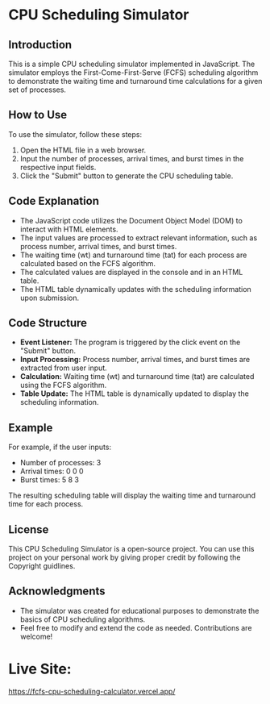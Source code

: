 # CPU Scheduling Simulator

## Introduction
This is a simple CPU scheduling simulator implemented in JavaScript. The simulator employs the First-Come-First-Serve (FCFS) scheduling algorithm to demonstrate the waiting time and turnaround time calculations for a given set of processes.

## How to Use
To use the simulator, follow these steps:

1. Open the HTML file in a web browser.
2. Input the number of processes, arrival times, and burst times in the respective input fields.
3. Click the "Submit" button to generate the CPU scheduling table.

## Code Explanation
- The JavaScript code utilizes the Document Object Model (DOM) to interact with HTML elements.
- The input values are processed to extract relevant information, such as process number, arrival times, and burst times.
- The waiting time (wt) and turnaround time (tat) for each process are calculated based on the FCFS algorithm.
- The calculated values are displayed in the console and in an HTML table.
- The HTML table dynamically updates with the scheduling information upon submission.

## Code Structure
- **Event Listener:** The program is triggered by the click event on the "Submit" button.
- **Input Processing:** Process number, arrival times, and burst times are extracted from user input.
- **Calculation:** Waiting time (wt) and turnaround time (tat) are calculated using the FCFS algorithm.
- **Table Update:** The HTML table is dynamically updated to display the scheduling information.

## Example
For example, if the user inputs:
- Number of processes: 3
- Arrival times: 0 0 0
- Burst times: 5 8 3

The resulting scheduling table will display the waiting time and turnaround time for each process.

## License
This CPU Scheduling Simulator is a open-source project. You can use this project on your personal work by giving proper credit by following the Copyright guidlines.

## Acknowledgments
- The simulator was created for educational purposes to demonstrate the basics of CPU scheduling algorithms.
- Feel free to modify and extend the code as needed. Contributions are welcome!

# Live Site:
https://fcfs-cpu-scheduling-calculator.vercel.app/
